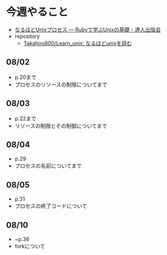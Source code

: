 # 今週やること
- [なるほどUnixプロセス ― Rubyで学ぶUnixの基礎 - 達人出版会](https://tatsu-zine.com/books/naruhounix)
- repository
  - [Takahiro800/Learn_unix: なるほどunixを読む](https://github.com/Takahiro800/Learn_unix)

## 08/02
- p.20まで
- プロセスのリソースの制限についてまで

## 08/03
- p.22まで
- リソースの制限とその制御についてまで

## 08/04
- p.29
- プロセスの名前についてまで

## 08/05
- p.31
- プロセスの終了コードについて

## 08/10
- ~p.36
- forkについて
